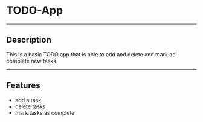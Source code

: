 # TODO-App

---

## Description

This is a basic TODO app that is able to add and delete and mark ad complete new tasks.

---

## Features

- add a task
- delete tasks
- mark tasks as complete
